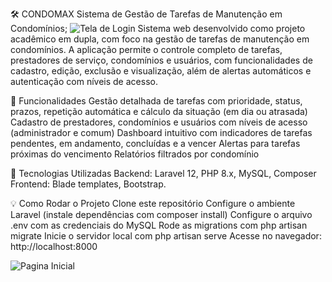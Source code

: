 🛠️ CONDOMAX
Sistema de Gestão de Tarefas de Manutenção em Condomínios;
![Tela de Login](/telaDeLogin.png)
Sistema web desenvolvido como projeto acadêmico em dupla, com foco na gestão de tarefas de manutenção em condomínios. A aplicação permite o controle completo de tarefas, prestadores de serviço, condomínios e usuários, com funcionalidades de cadastro, edição, exclusão e visualização, além de alertas automáticos e autenticação com níveis de acesso.

🚀 Funcionalidades
Gestão detalhada de tarefas com prioridade, status, prazos, repetição automática e cálculo da situação (em dia ou atrasada)
Cadastro de prestadores, condomínios e usuários com níveis de acesso (administrador e comum)
Dashboard intuitivo com indicadores de tarefas pendentes, em andamento, concluídas e a vencer
Alertas para tarefas próximas do vencimento
Relatórios filtrados por condomínio

🧰 Tecnologias Utilizadas
Backend: Laravel 12, PHP 8.x, MySQL, Composer
Frontend: Blade templates, Bootstrap.

💡 Como Rodar o Projeto
Clone este repositório
Configure o ambiente Laravel (instale dependências com composer install)
Configure o arquivo .env com as credenciais do MySQL
Rode as migrations com php artisan migrate
Inicie o servidor local com php artisan serve
Acesse no navegador: http://localhost:8000

![Pagina Inicial](/paginaInicial.png)
